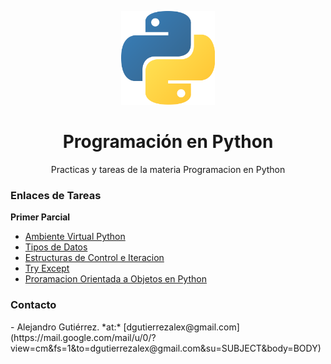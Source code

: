 <p align="center"><img src="/pylogo.png" height="150px" width="150px"></p>
<h1 align="center">Programación en Python</h1>
<p align="center">Practicas y tareas de la materia Programacion en Python</p>
<p><h3>Enlaces de Tareas</h3></p>

 <b>Primer Parcial</b>  
- [Ambiente Virtual Python](https://drive.google.com/open?id=1bTmvgCMVrxyAJB2Us5iCsKWob4-Tir6A)
- [Tipos de Datos](https://drive.google.com/open?id=1iNdxHFm8dS-ilK-PadzvpW0R4_lBzinw)
- [Estructuras de Control e Iteracion](https://drive.google.com/open?id=1AvAEwKSBe1vACzmHaJaSKMZCw8sxzBjg)
- [Try Except](https://drive.google.com/open?id=1u1jTohBZ8XmVvscK-Pva65x_YEvci9Sl)
- [Proramacion Orientada a Objetos en Python](https://drive.google.com/open?id=1soK3WJkzCkgZ_AFHImfbyCr2Zg96xchG)

<h3>Contacto</h3>
- Alejandro Gutiérrez. *at:* [dgutierrezalex@gmail.com](https://mail.google.com/mail/u/0/?view=cm&fs=1&to=dgutierrezalex@gmail.com&su=SUBJECT&body=BODY)
